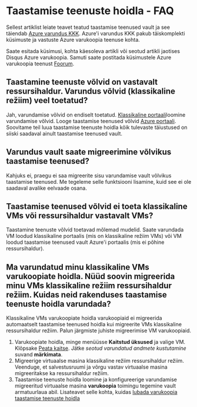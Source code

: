 <properties
   pageTitle="Taastamise teenused võlvkelder FAQ | Microsoft Azure'i"
   description="KKK see versioon toetab avaliku eelvaateversiooniga teenuse Azure varukoopia. Vastused korduma kippuvatele küsimustele varukoopia agent, varundamine ja säilitamine, taastamine, turvalisus ja muude levinud küsimustele Azure varukoopia lahendus."
   services="backup"
   documentationCenter=""
   authors="markgalioto"
   manager="jwhit"
   editor=""
   keywords="varukoopia lahendus; varukoopia teenus"/>

<tags
   ms.service="backup"
   ms.workload="storage-backup-recovery"
     ms.tgt_pltfrm="na"
     ms.devlang="na"
     ms.topic="get-started-article"
     ms.date="10/21/2016"
     ms.author="trinadhk; markgal; jimpark;"/>

# <a name="recovery-services-vault---faq"></a>Taastamise teenuste hoidla - FAQ


Sellest artiklist leiate teavet teatud taastamise teenused vault ja see täiendab [Azure varundus KKK](backup-azure-backup-faq.md). Azure'i varundus KKK pakub täiskomplekti küsimuste ja vastuste Azure varukoopia teenuse kohta.  

Saate esitada küsimusi, kohta käesoleva artikli või seotud artikli jaotises Disqus Azure varukoopia. Samuti saate postitada küsimustele Azure varukoopia teenust [Foorum](https://social.msdn.microsoft.com/forums/azure/home?forum=windowsazureonlinebackup).

## <a name="recovery-services-vaults-are-resource-manager-based-are-backup-vaults-classic-mode-still-supported-br"></a>Taastamine teenuste võlvid on vastavalt ressursihaldur. Varundus võlvid (klassikaline režiim) veel toetatud? <br/>
Jah, varundamise võlvid on endiselt toetatud. [Klassikaline portaali](https://manage.windowsazure.com)loomine varundamise võlvid. Looge taastamise teenused võlvid [Azure portaali](https://portal.azure.com). Soovitame teil luua taastamise teenuste hoidla kõik tulevaste täiustused on siiski saadaval ainult taastamise teenused vault.

## <a name="can-i-migrate-a-backup-vault-to-a-recovery-services-vault-br"></a>Varundus vault saate migreerimine võlvikus taastamise teenused? <br/>
Kahjuks ei, praegu ei saa migreerite sisu varundamise vault võlvikus taastamise teenused. Me tegeleme selle funktsiooni lisamine, kuid see ei ole saadaval avalike eelvaade osana.

## <a name="do-recovery-services-vaults-support-classic-vms-or-resource-manager-based-vms-br"></a>Taastamise teenused võlvid ei toeta klassikaline VMs või ressursihaldur vastavalt VMs? <br/>
Taastamine teenuste võlvid toetavad mõlemad mudelid.  Saate varundada VM loodud klassikaline portaalis (mis on klassikaline režiim VMs) või VM loodud taastamise teenused vault Azure'i portaalis (mis ei põhine ressursihaldur).

## <a name="i-have-backed-up-my-classic-vms-in-backup-vault-now-i-want-to-migrate-my-vms-from-classic-mode-to-resource-manager-mode--how-can-i-backup-them-in-recovery-services-vault"></a>Ma varundatud minu klassikaline VMs varukoopiate hoidla. Nüüd soovin migreerida minu VMs klassikaline režiim ressursihaldur režiim.  Kuidas neid rakenduses taastamise teenuste hoidla varundada?
Klassikaline VMs varukoopiate hoidla varukoopiaid ei migreerida automaatselt taastamise teenused hoidla kui migreerite VMs klassikaline ressursihaldur režiim. Palun järgmiste juhiste migreerimise VM varukoopiaid.

1. Varukoopiate hoidla, minge menüüsse **Kaitstud üksused** ja valige VM. Klõpsake [Peata kaitse](backup-azure-manage-vms-classic.md#stop-protecting-virtual-machines). Jätke *seotud varundatud andmete kustutamine* suvand **märkimata**.
2. Migreerige virtuaalse masina klassikaline režiim ressursihaldur režiim. Veenduge, et salvestusruumi ja võrgu vastav virtuaalse masina migreeritakse ka ressursihaldur režiim.
3. Taastamise teenuste hoidla loomine ja konfigureerige varundamise migreeritud virtuaalse masina **varukoopia** toimingu tegemine vault armatuurlaua abil. Lisateavet selle kohta, kuidas [lubada varukoopia taastamise teenuste hoidla](backup-azure-vms-first-look-arm.md)
